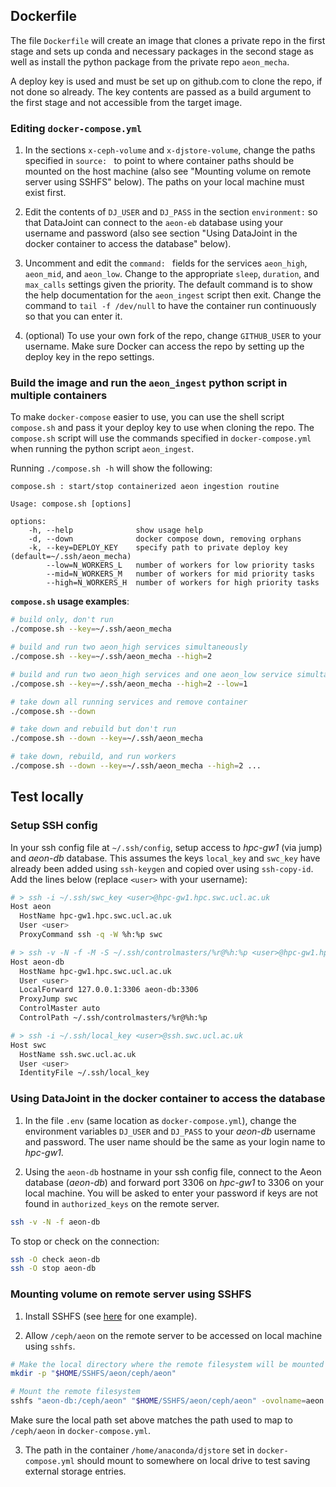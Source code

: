 <!--
# Random commands

docker-compose build --build-arg SSH_KEY="$(cat ~/.ssh/aeon_mecha)" && docker-compose up -d

docker run --name test_run -it aeon_ingest

docker exec -it containerized_ingest_aeon_high_1 bash

docker build --target private_repo_clone -t test_repo --build-arg SSH_KEY="$(cat ~/.ssh/aeon_mecha)" .

docker builder prune --all -f
-->


## Dockerfile

The file `Dockerfile` will create an image that clones a private repo in the first stage and sets up conda and necessary packages in the second stage as well as install the python package from the private repo `aeon_mecha`. 

A deploy key is used and must be set up on github.com to clone the repo, if not done so already. The key contents are passed as a build argument to the first stage and not accessible from the target image. 

### Editing `docker-compose.yml`

1. In the sections `x-ceph-volume` and `x-djstore-volume`, change the paths specified in `source: ` to point to where container paths should be mounted on the host machine (also see "Mounting volume on remote server using SSHFS" below). The paths on your local machine must exist first.

2. Edit the contents of `DJ_USER` and `DJ_PASS` in the section `environment:` so that DataJoint can connect to the `aeon-eb` database using your username and password (also see section "Using DataJoint in the docker container to access the database" below).

3. Uncomment and edit the `command: ` fields for the services `aeon_high`, `aeon_mid`, and `aeon_low`. Change to the appropriate `sleep`, `duration`, and `max_calls` settings given the priority. The default command is to show the help documentation for the `aeon_ingest` script then exit. Change the command to `tail -f /dev/null` to have the container run continuously so that you can enter it.

4. (optional) To use your own fork of the repo, change `GITHUB_USER` to your username. Make sure Docker can access the repo by setting up the deploy key in the repo settings. 


### Build the image and run the `aeon_ingest` python script in multiple containers

To make `docker-compose` easier to use, you can use the shell script `compose.sh` and pass it your deploy key to use when cloning the repo. The `compose.sh` script will use the commands specified in `docker-compose.yml` when running the python script `aeon_ingest`.

Running `./compose.sh -h` will show the following:

```
compose.sh : start/stop containerized aeon ingestion routine

Usage: compose.sh [options]

options:
    -h, --help              show usage help
    -d, --down              docker compose down, removing orphans
    -k, --key=DEPLOY_KEY    specify path to private deploy key (default=~/.ssh/aeon_mecha)
        --low=N_WORKERS_L   number of workers for low priority tasks
        --mid=N_WORKERS_M   number of workers for mid priority tasks
        --high=N_WORKERS_H  number of workers for high priority tasks
```

**`compose.sh` usage examples**:

```bash
# build only, don't run
./compose.sh --key=~/.ssh/aeon_mecha 

# build and run two aeon_high services simultaneously 
./compose.sh --key=~/.ssh/aeon_mecha --high=2

# build and run two aeon_high services and one aeon_low service simultaneously 
./compose.sh --key=~/.ssh/aeon_mecha --high=2 --low=1

# take down all running services and remove container
./compose.sh --down

# take down and rebuild but don't run
./compose.sh --down --key=~/.ssh/aeon_mecha 

# take down, rebuild, and run workers
./compose.sh --down --key=~/.ssh/aeon_mecha --high=2 ...
```

## Test locally

### Setup SSH config

In your ssh config file at `~/.ssh/config`, setup access to _hpc-gw1_ (via jump) and _aeon-db_ database. This assumes the keys `local_key` and `swc_key` have already been added using `ssh-keygen` and copied over using `ssh-copy-id`. Add the lines below (replace `<user>` with your username):

```bash
# > ssh -i ~/.ssh/swc_key <user>@hpc-gw1.hpc.swc.ucl.ac.uk
Host aeon
  HostName hpc-gw1.hpc.swc.ucl.ac.uk
  User <user>
  ProxyCommand ssh -q -W %h:%p swc

# > ssh -v -N -f -M -S ~/.ssh/controlmasters/%r@%h:%p <user>@hpc-gw1.hpc.swc.ucl.ac.uk -J <user>@ssh.swc.ucl.ac.uk -L 127.0.0.1:3306:aeon-db:3306
Host aeon-db
  HostName hpc-gw1.hpc.swc.ucl.ac.uk
  User <user>
  LocalForward 127.0.0.1:3306 aeon-db:3306
  ProxyJump swc
  ControlMaster auto
  ControlPath ~/.ssh/controlmasters/%r@%h:%p

# > ssh -i ~/.ssh/local_key <user>@ssh.swc.ucl.ac.uk
Host swc
  HostName ssh.swc.ucl.ac.uk
  User <user>
  IdentityFile ~/.ssh/local_key
```

### Using DataJoint in the docker container to access the database

1. In the file `.env` (same location as `docker-compose.yml`), change the environment variables `DJ_USER` and `DJ_PASS` to your _aeon-db_ username and password. The user name should be the same as your login name to _hpc-gw1_.

2. Using the `aeon-db` hostname in your ssh config file, connect to the Aeon database (_aeon-db_) and forward port 3306 on _hpc-gw1_ to 3306 on your local machine. You will be asked to enter your password if keys are not found in `authorized_keys` on the remote server. 

```bash
ssh -v -N -f aeon-db
```

To stop or check on the connection:

```bash
ssh -O check aeon-db
ssh -O stop aeon-db
```

### Mounting volume on remote server using SSHFS

1. Install SSHFS (see [here](https://code.visualstudio.com/docs/remote/troubleshooting#_using-sshfs-to-access-files-on-your-remote-host) for one example).

2. Allow `/ceph/aeon` on the remote server to be accessed on local machine using `sshfs`.

```bash
# Make the local directory where the remote filesystem will be mounted
mkdir -p "$HOME/SSHFS/aeon/ceph/aeon"

# Mount the remote filesystem
sshfs "aeon-db:/ceph/aeon" "$HOME/SSHFS/aeon/ceph/aeon" -ovolname=aeon -o workaround=nonodelay -o transform_symlinks -o idmap=user -C
```

Make sure the local path set above matches the path used to map to `/ceph/aeon` in `docker-compose.yml`.

3. The path in the container `/home/anaconda/djstore` set in `docker-compose.yml` should mount to somewhere on local drive to test saving external storage entries.
